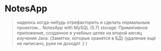 # NotesApp
> надеюсь когда-нибудь отрефакторить и сделать нормальным проектом...
NotesApp with MySQL (5.7) storage:
Примитивное приложение, созданное в учебных целях на второй месяц изучения Java. (Заметки, которые хранятся в БД)
(удаление ещё не написано, руки не доходят :) )
